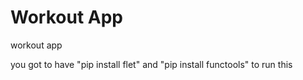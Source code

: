 # Workout App
 workout app

 you got to have "pip install flet" and "pip install functools" to run this
